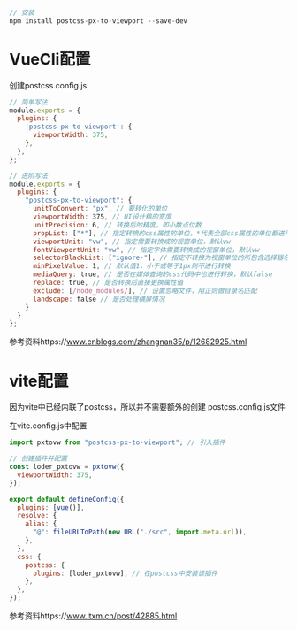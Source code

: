 ```js
// 安装
npm install postcss-px-to-viewport --save-dev
```



# VueCli配置

创建postcss.config.js

```js
// 简单写法
module.exports = {
  plugins: {
    'postcss-px-to-viewport': {
      viewportWidth: 375,
    },
  },
};
```

```js
// 进阶写法
module.exports = {
  plugins: {
    "postcss-px-to-viewport": {
      unitToConvert: "px", // 要转化的单位
      viewportWidth: 375, // UI设计稿的宽度
      unitPrecision: 6, // 转换后的精度，即小数点位数
      propList: ["*"], // 指定转换的css属性的单位，*代表全部css属性的单位都进行转换
      viewportUnit: "vw", // 指定需要转换成的视窗单位，默认vw
      fontViewportUnit: "vw", // 指定字体需要转换成的视窗单位，默认vw
      selectorBlackList: ["ignore-"], // 指定不转换为视窗单位的所包含选择器名称 类名 id名，
      minPixelValue: 1, // 默认值1，小于或等于1px则不进行转换
      mediaQuery: true, // 是否在媒体查询的css代码中也进行转换，默认false
      replace: true, // 是否转换后直接更换属性值
      exclude: [/node_modules/], // 设置忽略文件，用正则做目录名匹配
      landscape: false // 是否处理横屏情况
    }
  }
};
```

参考资料https://www.cnblogs.com/zhangnan35/p/12682925.html

# vite配置

因为vite中已经内联了postcss，所以并不需要额外的创建 postcss.config.js文件



在vite.config.js中配置

```js
import pxtovw from "postcss-px-to-viewport"; // 引入插件

// 创建插件并配置
const loder_pxtovw = pxtovw({
  viewportWidth: 375,
});

export default defineConfig({
  plugins: [vue()],
  resolve: {
    alias: {
      "@": fileURLToPath(new URL("./src", import.meta.url)),
    },
  },
  css: {
    postcss: {
      plugins: [loder_pxtovw], // 在postcss中安装该插件
    },
  },
});
```

参考资料https://www.itxm.cn/post/42885.html
